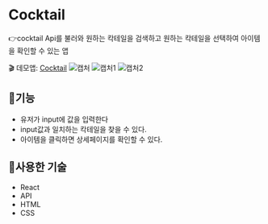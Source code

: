 # Cocktail
:point_right:cocktail Api를 불러와 원하는 칵테일을 검색하고 원하는 칵테일을 선택하여 아이템을 확인할 수 있는 앱

:clapper: 데모앱: [Cocktail](https://earnest-dasik-7a5f4d.netlify.app/)
![캡처](https://user-images.githubusercontent.com/117346671/235601817-af7c3027-262e-4ee0-be3a-9646d68d8a84.PNG)
![캡처1](https://user-images.githubusercontent.com/117346671/235601828-bb4a737d-bc0a-4193-9507-a7fe7a63ebed.PNG)
![캡처2](https://user-images.githubusercontent.com/117346671/235601830-957a75bb-fc90-4426-b13c-848f910f9f04.PNG)

## :memo:기능
+ 유저가 input에 값을 입력한다
+ input값과 일치하는 칵테일을 찾을 수 있다.
+ 아이템을 클릭하면 상세페이지를 확인할 수 있다.

## :hammer:사용한 기술
+ React
+ API
+ HTML
+ CSS
